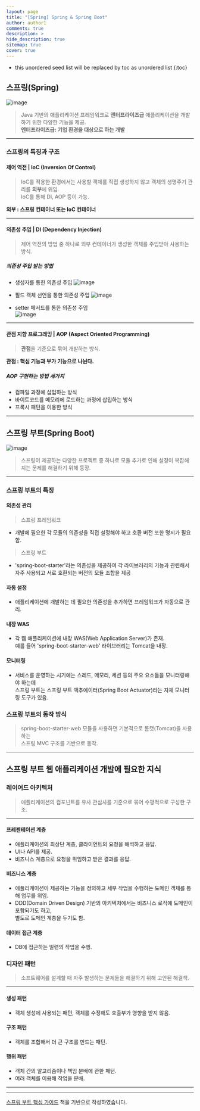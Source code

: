 ```yaml
---
layout: page
title: "[Spring] Spring & Spring Boot"
author: author1
comments: true
description: >
hide_description: true
sitemap: true
cover: true
---
```


* this unordered seed list will be replaced by toc as unordered list 
{:toc}

## 스프링(Spring)
![image](/assets/study/spring/springBoot/springLogo.png)
> Java 기반의 애플리케이션 프레임워크로 **엔터프라이즈급** 애플리케이션을 개발하기 위한 다양한 기능을 제공.<br>
**엔터프라이즈급: 기업 환경을 대상으로 하는 개발**
<hr>

### 스프링의 특징과 구조
#### 제어 역전 | IoC (Inversion Of Control)

> IoC를 적용한 환경에서는 사용할 객체를 직접 생성하지 않고 객체의 생명주기 관리를 **외부**에 위임.<br>IoC를 통해 DI, AOP 등이 가능.<br>

**외부 : 스프링 컨테이너 또는 IoC 컨테이너**<br>
<hr>

#### 의존성 주입 | DI (Dependency Injection)
> 제어 역전의 방법 중 하나로 외부 컨테이너가 생성한 객체를 주입받아 사용하는 방식.

##### 의존성 주입 받는 방법
- 생성자를 통한 의존성 주입
![image](/assets/study/spring/springBoot/di_constructor.png)

- 필드 객체 선언을 통한 의존성 주입
![image](/assets/study/spring/springBoot/di_field.png)

- setter 메서드를 통한 의존성 주입<br>
![image](/assets/study/spring/springBoot/di_setter.png)
<hr>

#### 관점 지향 프로그래밍 | AOP (Aspect Oriented Programming)
> **관점**을 기준으로 묶어 개발하는 방식.<br>

**관점 : 핵심 기능과 부가 기능으로 나뉜다.**

##### AOP 구현하는 방법 세가지
- 컴파일 과정에 삽입하는 방식
- 바이트코드를 메모리에 로드하는 과정에 삽입하는 방식
- 프록시 패턴을 이용한 방식
<hr>

## 스프링 부트(Spring Boot)
![image](/assets/study/spring/springBoot/springBootLogo.png)
> 스프링이 제공하는 다양한 프로젝트 중 하나로 모듈 추가로 인해 설정이 복잡해지는 문제를 해결하기 위해 등장.
<hr>

### 스프링 부트의 특징
#### 의존성 관리
>스프링 프레임워크
- 개발에 필요한 각 모듈의 의존성을 직접 설정해야 하고 호환 버전 또한 명시가 필요함.

>스프링 부트
- 'spring-boot-starter'라는 의존성을 제공하여 각 라이브러리의 기능과 관련해서 <br>자주 사용되고 서로 호환되는 버전의 모듈 조합을 제공

#### 자동 설정 
- 애플리케이션에 개발하는 데 필요한 의존성을 추가하면 프레임워크가 자동으로 관리.

#### 내장 WAS
- 각 웹 애플리케이션에 내장 WAS(Web Application Server)가 존재.<br>예를 들어 'spring-boot-starter-web' 라이브러리는 Tomcat을 내장.

#### 모니터링
- 서비스를 운영하는 시기에는 스레드, 메모리, 세션 등의 주요 요소들을 모니터링해야 하는데<br>스프링 부트는 스프링 부트 액추에이터(Spring Boot Actuator)라는 자체 모니터링 도구가 있음.

### 스프링 부트의 동작 방식
> spring-boot-starter-web 모듈을 사용하면 기본적으로 톰캣(Tomcat)을 사용하는 <br>스프링 MVC 구조를 기반으로 동작.
<hr>

## 스프링 부트 웹 애플리케이션 개발에 필요한 지식
### 레이어드 아키텍처
> 애플리케이션의 컴포넌트를 유사 관심사를 기준으로 묶어 수평적으로 구성한 구조.
<hr>

#### 프레젠테이션 계층
- 애플리케이션의 최상단 계층, 클라이언트의 요청을 해석하고 응답.
- UI나 API를 제공.
- 비즈니스 계층으로 요청을 위임하고 받은 결과를 응답.

#### 비즈니스 계층
- 애플리케이션이 제공하는 기능을 정의하고 세부 작업을 수행하는 도메인 객체를 통해 업무를 위임.
- DDD(Domain Driven Design) 기반의 아키텍처에서는 비즈니스 로직에 도메인이 포함되기도 하고,<br>별도로 도메인 계층을 두기도 함.

#### 데이터 접근 계층
- DB에 접근하는 일련의 작업을 수행.

### 디자인 패턴
> 소프트웨어를 설계할 때 자주 발생하는 문제들을 해결하기 위해 고안된 해결책.
<hr>

#### 생성 패턴
- 객체 생성에 사용되는 패턴, 객체를 수정해도 호출부가 영향을 받지 않음.
#### 구조 패턴
- 객체를 조합해서 더 큰 구조를 만드는 패턴.
#### 행위 패턴
- 객체 간의 알고리즘이나 책임 분배에 관한 패턴.
- 여러 객체를 이용해 작업을 분배.
<hr>


<hr>
<a href="https://www.aladin.co.kr/shop/wproduct.aspx?ItemId=296591989">스프링 부트 핵심 가이드</a> 책을 기반으로 작성하였습니다.